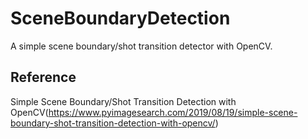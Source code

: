 # SceneBoundaryDetection
A simple scene boundary/shot transition detector with OpenCV.

## Reference
Simple Scene Boundary/Shot Transition Detection with OpenCV(https://www.pyimagesearch.com/2019/08/19/simple-scene-boundary-shot-transition-detection-with-opencv/)

